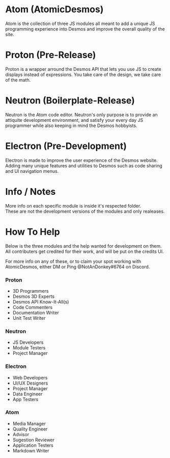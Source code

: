 # Atom (AtomicDesmos) 
Atom is the collection of three JS modules all meant to add a unique JS programming experience into Desmos and improve the overall quality of the site.

# Proton (Pre-Release)
Proton is a wrapper arround the Desmos API that lets you use JS to create displays instead of expressions. You take care of the design, we take care of the math.

# Neutron (Boilerplate-Release)
Neutron is the Atom code editor. Neutron's only purpose is to provide an attiquite development environment, and satisfy your every day JS programmer while also keeping in mind the Desmos hobbyists.

# Electron (Pre-Development)
Electron is made to improve the user experience of the Desmos website. Adding many unique features and utilities to Desmos such as code sharing and UI navigation menus.

# Info / Notes
More info on each specific module is inside it's respected folder.  
These are not the development versions of the modules and only realeases.

# How To Help
Below is the three modules and the help wanted for development on them. All contributers get credited for their work, and will be put on the credits UI.  

For more info on any of these, or to claim your spot working with AtomicDesmos, either DM or Ping @NotAnDonkey#6764 on Discord.
### Proton  
* 3D Programmers
* Desmos 3D Experts
* Desmos API Know-It-All(s)
* Code Commenters
* Documentation Writer
* Unit Test Writer

### Neutron
* JS Developers
* Module Testers
* Project Manager

### Electron
* Web Developers
* UI/UX Designers
* Project Manager
* Data Engineer
* App Testers

### Atom
* Media Manager
* Quality Engineer
* Advisor
* Sugestion Reviewer
* Application Testers
* Markdown Writer
